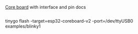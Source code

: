 [Core board](https://tinygo.org/docs/reference/microcontrollers/esp32-coreboard-v2/) with interface and pin docs

```sh
```
tinygo flash -target=esp32-coreboard-v2 -port=/dev/ttyUSB0 examples/blinky1
```
```

